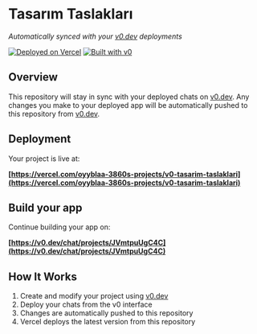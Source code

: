 # Tasarım Taslakları

*Automatically synced with your [v0.dev](https://v0.dev) deployments*

[![Deployed on Vercel](https://img.shields.io/badge/Deployed%20on-Vercel-black?style=for-the-badge&logo=vercel)](https://vercel.com/oyyblaa-3860s-projects/v0-tasarim-taslaklari)
[![Built with v0](https://img.shields.io/badge/Built%20with-v0.dev-black?style=for-the-badge)](https://v0.dev/chat/projects/JVmtpuUgC4C)

## Overview

This repository will stay in sync with your deployed chats on [v0.dev](https://v0.dev).
Any changes you make to your deployed app will be automatically pushed to this repository from [v0.dev](https://v0.dev).

## Deployment

Your project is live at:

**[https://vercel.com/oyyblaa-3860s-projects/v0-tasarim-taslaklari](https://vercel.com/oyyblaa-3860s-projects/v0-tasarim-taslaklari)**

## Build your app

Continue building your app on:

**[https://v0.dev/chat/projects/JVmtpuUgC4C](https://v0.dev/chat/projects/JVmtpuUgC4C)**

## How It Works

1. Create and modify your project using [v0.dev](https://v0.dev)
2. Deploy your chats from the v0 interface
3. Changes are automatically pushed to this repository
4. Vercel deploys the latest version from this repository